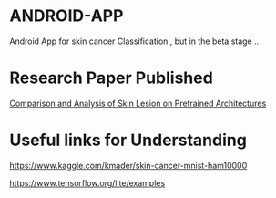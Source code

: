 # ANDROID-APP
Android App for skin cancer Classification , but in the beta stage ..

# Research Paper Published 
[Comparison and Analysis of Skin Lesion on Pretrained Architectures](https://www.researchgate.net/publication/343125357_Comparison_and_Analysis_of_Skin_Lesion_on_Pretrained_Architectures)


# Useful links for Understanding

https://www.kaggle.com/kmader/skin-cancer-mnist-ham10000

https://www.tensorflow.org/lite/examples



